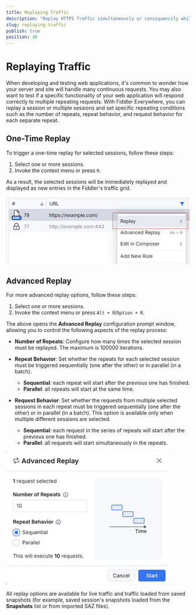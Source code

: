 ```yaml
---
title: Replaying Traffic
description: "Replay HTTPS Traffic simultaneously or consiquencily while using Fiddler Everywhere advanced replay options"
slug: replaying-traffic
publish: true
position: 40
---
```


# Replaying Traffic

When developing and testing web applications, it's common to wonder how your server and site will handle many continuous requests. You may also want to test if a specific functionality of your web application will respond correctly to multiple repeating requests. With Fiddler Everywhere, you can replay a session or multiple sessions and set specific repeating conditions such as the number of repeats, repeat behavior, and request behavior for each separate repeat.

## One-Time Replay

To trigger a one-time replay for selected sessions, follow these steps:

1. Select one or more sessions.
1. Invoke the context menu or press `R`.

As a result, the selected sessions will be immediately replayed and displayed as new entries in the Fiddler's traffic grid.

![One-time replay for sessions](../images/rules/replay-simple.png)

## Advanced Replay

For more advanced replay options, follow these steps:

1. Select one or more sessions.
1. Invoke the context menu or press `Alt + R`/`Option + R`.

The above opens the **Advanced Replay** configuration prompt window, allowing you to control the following aspects of the replay process:

- **Number of Repeats**: Configure how many times the selected session must be replayed. The maximum is 100000 iterations.

- **Repeat Behavior**: Set whether the repeats for each selected session must be triggered sequentially (one after the other) or in parallel (in a batch).

    * **Sequential**: each repeat will start after the previous one has finished. 
    * **Parallel**: all repeats will start at the same time.

- **Request Behavior**: Set whether the requests from multiple selected sessions in each repeat must be triggered sequentially (one after the other) or in parallel (in a batch). This option is available only when multiple different sessions are selected.

    * **Sequential**: each request in the series of repeats will start after the previous one has finished. 
    * **Parallel**: all requests will start simultaneously in the repeats.

![Advanced Replay configuration](../images/rules/replay-advanced.png)

All replay options are available for live traffic and traffic loaded from saved snapshots (for example, saved session's snapshots loaded from the **Snapshots** list or from imported SAZ files).